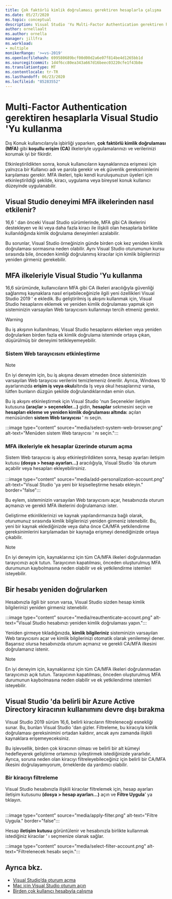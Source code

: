 ```yaml
---
title: Çok faktörlü kimlik doğrulaması gerektiren hesaplarla çalışma
ms.date: 05/27/2020
ms.topic: conceptual
description: Visual Studio 'Yu Multi-Factor Authentication gerektiren hesaplarla nasıl kullanacağınızı öğrenin.
author: ornellaalt
ms.author: ornella
manager: jillfra
ms.workload:
- multiple
monikerRange: '>=vs-2019'
ms.openlocfilehash: 699580689bcf00d00d2a6e07f814be4d1265bb1d
ms.sourcegitcommit: 1d4f6cc80ea343a667d16beec03220cfe1f43b8e
ms.translationtype: MT
ms.contentlocale: tr-TR
ms.lasthandoff: 06/23/2020
ms.locfileid: "85283552"
---
```

# <a name="how-to-use-visual-studio-with-accounts-that-require-multi-factor-authentication"></a>Multi-Factor Authentication gerektiren hesaplarla Visual Studio 'Yu kullanma

Dış Konuk kullanıcılarıyla işbirliği yaparken, **çok faktörlü kimlik doğrulaması (MFA)** gibi **koşullu erişim (CA)** ilkeleriyle uygulamalarınızı ve verilerinizi korumak iyi bir fikirdir.  

Etkinleştirildikten sonra, konuk kullanıcıların kaynaklarınıza erişmesi için yalnızca bir Kullanıcı adı ve parola gerekir ve ek güvenlik gereksinimlerini karşılaması gerekir. MFA ilkeleri, tıpkı kendi kuruluşunuzun üyeleri için etkinleştirildiği şekilde, kiracı, uygulama veya bireysel konuk kullanıcı düzeyinde uygulanabilir. 

## <a name="how-is-the-visual-studio-experience-affected-by-mfa-policies"></a>Visual Studio deneyimi MFA ilkelerinden nasıl etkilenir?
16,6 ' dan önceki Visual Studio sürümlerinde, MFA gibi CA ilkelerini destekleyen ve iki veya daha fazla kiracı ile ilişkili olan hesaplarla birlikte kullanıldığında kimlik doğrulama deneyimleri azalabilir.

Bu sorunlar, Visual Studio örneğinizin günde birden çok kez yeniden kimlik doğrulaması sormasına neden olabilir. Aynı Visual Studio oturumunun kursu sırasında bile, önceden kimliği doğrulanmış kiracılar için kimlik bilgilerinizi yeniden girmeniz gerekebilir.

## <a name="using-visual-studio-with-mfa-policies"></a>MFA ilkeleriyle Visual Studio 'Yu kullanma
16,6 sürümünde, kullanıcıların MFA gibi CA ilkeleri aracılığıyla güvenliği sağlanmış kaynaklara nasıl erişebileceğinizle ilgili yeni özellikleri Visual Studio 2019 ' e ekledik. Bu geliştirilmiş iş akışını kullanmak için, Visual Studio hesaplarını eklemek ve yeniden kimlik doğrulaması yapmak için sisteminizin varsayılan Web tarayıcısını kullanmayı tercih etmeniz gerekir.  

> [!WARNING]
> Bu iş akışının kullanılması, Visual Studio hesaplarını eklerken veya yeniden doğrularken birden fazla ek kimlik doğrulama isteminde ortaya çıkan, düşürülmüş bir deneyimi tetikleyemeyebilir. 

### <a name="enabling-system-web-browser"></a>Sistem Web tarayıcısını etkinleştirme

> [!NOTE] 
> En iyi deneyim için, bu iş akışına devam etmeden önce sisteminizin varsayılan Web tarayıcısı verilerini temizlemeniz önerilir. Ayrıca, Windows 10 ayarlarınızda **erişim iş veya okul**altında Iş veya okul hesaplarınız varsa, lütfen bunların düzgün şekilde doğrulandıklarından emin olun.

Bu iş akışını etkinleştirmek için Visual Studio 'nun Seçenekler iletişim kutusuna **(araçlar > seçenekler...)** gidin, **hesaplar** sekmesini seçin ve **hesapları ekleme ve yeniden kimlik doğrulaması altında:** açılan menüsünden **sistem Web tarayıcısı** ' nı seçin. 

:::image type="content" source="media/select-system-web-browser.png" alt-text="Menüden sistem Web tarayıcısı ' nı seçin.":::

### <a name="sign-into-additional-accounts-with-mfapolicies"></a>MFA ilkeleriyle ek hesaplar üzerinde oturum açma 
Sistem Web tarayıcısı iş akışı etkinleştirildikten sonra, hesap ayarları iletişim kutusu **(dosya > hesap ayarları...)** aracılığıyla, Visual Studio 'da oturum açabilir veya hesapları ekleyebilirsiniz.   
</br>
:::image type="content" source="media/add-personalization-account.png" alt-text="Visual Studio 'ya yeni bir kişiselleştirme hesabı ekleyin." border="false":::

Bu eylem, sisteminizin varsayılan Web tarayıcısını açar, hesabınızda oturum açmanızı ve gerekli MFA ilkelerini doğrulamanızı ister.

Geliştirme etkinliklerinizi ve kaynak yapılandırmanıza bağlı olarak, oturumunuz sırasında kimlik bilgilerinizi yeniden girmeniz istenebilir. Bu, yeni bir kaynak eklediğinizde veya daha önce CA/MFA yetkilendirme gereksinimlerini karşılamadan bir kaynağa erişmeyi denediğinizde ortaya çıkabilir.

> [!NOTE] 
> En iyi deneyim için, kaynaklarınız için tüm CA/MFA ilkeleri doğrulanmadan tarayıcınızı açık tutun. Tarayıcının kapatılması, önceden oluşturulmuş MFA durumunun kaybolmasına neden olabilir ve ek yetkilendirme istemleri isteyebilir.

## <a name="reauthenticating-an-account"></a>Bir hesabı yeniden doğrularken  
Hesabınızla ilgili bir sorun varsa, Visual Studio sizden hesap kimlik bilgilerinizi yeniden girmeniz istenebilir.  

:::image type="content" source="media/reauthenticate-account.png" alt-text="Visual Studio hesabınızı yeniden kimlik doğrulaması yapın.":::

Yeniden girmeye tıkladığınızda, **kimlik bilgileriniz** sisteminizin varsayılan Web tarayıcısını açar ve kimlik bilgilerinizi otomatik olarak yenilemeyi dener. Başarısız olursa hesabınızda oturum açmanız ve gerekli CA/MFA ilkesini doğrulamanız istenir.

> [!NOTE] 
> En iyi deneyim için, kaynaklarınız için tüm CA/MFA ilkeleri doğrulanmadan tarayıcınızı açık tutun. Tarayıcının kapatılması, önceden oluşturulmuş MFA durumunun kaybolmasına neden olabilir ve ek yetkilendirme istemleri isteyebilir.

## <a name="how-to-opt-out-of-using-a-specific-azure-active-directory-tenant-in-visual-studio"></a>Visual Studio 'da belirli bir Azure Active Directory kiracının kullanımını devre dışı bırakma

Visual Studio 2019 sürüm 16,6, belirli kiracıların filtreleneceği esnekliği sunar. Bu, bunları Visual Studio 'dan gizler. Filtreleme, bu kiracıyla kimlik doğrulaması gereksinimini ortadan kaldırır, ancak aynı zamanda ilişkili kaynaklara erişemeyeceksiniz. 

Bu işlevsellik, birden çok kiracının olması ve belirli bir alt kümeyi hedefleyerek geliştirme ortamınızı iyileştirmek istediğinizde yararlıdır. Ayrıca, soruna neden olan kiracıyı filtreleyebileceğiniz için belirli bir CA/MFA ilkesini doğrulayamıyorum, örneklerde da yardımcı olabilir. 

### <a name="how-to-filter-out-a-tenant"></a>Bir kiracıyı filtreleme
Visual Studio hesabınızla ilişkili kiracılar filtrelemek için, hesap ayarları iletişim kutusunu **(dosya > hesap ayarları...)** açın ve **Filtre Uygula**' ya tıklayın. 
</br>
</br>

:::image type="content" source="media/apply-filter.png" alt-text="Filtre Uygula." border="false":::

Hesap **iletişim kutusu** görüntülenir ve hesabınızla birlikte kullanmak istediğiniz kiracılar ' ı seçmenize olanak sağlar. 

:::image type="content" source="media/select-filter-account.png" alt-text="Filtrelenecek hesabı seçin.":::

## <a name="see-also"></a>Ayrıca bkz.

- [Visual Studio’da oturum açma](signing-in-to-visual-studio.md)
- [Mac için Visual Studio oturum açın](/visualstudio/mac/signing-in)
- [Birden çok kullanıcı hesabıyla çalışma](work-with-multiple-user-accounts.md)

